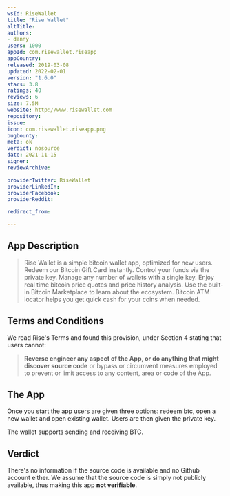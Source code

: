 ```yaml
---
wsId: RiseWallet
title: "Rise Wallet"
altTitle: 
authors:
- danny
users: 1000
appId: com.risewallet.riseapp
appCountry: 
released: 2019-03-08
updated: 2022-02-01
version: "1.6.0"
stars: 3.8
ratings: 40
reviews: 6
size: 7.5M
website: http://www.risewallet.com
repository: 
issue: 
icon: com.risewallet.riseapp.png
bugbounty: 
meta: ok
verdict: nosource
date: 2021-11-15
signer: 
reviewArchive:

providerTwitter: RiseWallet
providerLinkedIn: 
providerFacebook: 
providerReddit: 

redirect_from:

---
```


## App Description

> Rise Wallet is a simple bitcoin wallet app, optimized for new users. Redeem our Bitcoin Gift Card instantly. Control your funds via the private key. Manage any number of wallets with a single key. Enjoy real time bitcoin price quotes and price history analysis. Use the built-in Bitcoin Marketplace to learn about the ecosystem. Bitcoin ATM locator helps you get quick cash for your coins when needed.

## Terms and Conditions

We read Rise's Terms and found this provision, under Section 4 stating that users cannot:

> **Reverse engineer any aspect of the App, or do anything that might discover source code** or bypass or circumvent measures employed to prevent or limit access to any content, area or code of the App.

## The App

Once you start the app users are given three options: redeem btc, open a new wallet and open existing wallet. Users are then given the private key.

The wallet supports sending and receiving BTC.

## Verdict

There's no information if the source code is available and no Github account either. We assume that the source code is simply not publicly available, thus making this app **not verifiable**.


